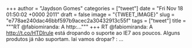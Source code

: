 
+++
author = "Jaydson Gomes"
categories = ["tweet"]
date = "Fri Nov 18 01:50:02 +0000 2011"
draft = false
image = "{TWEET_IMAGE}"
slug = "e778ae240dac46bbf597b9acec2a30432913c55f"
tags = ["tweet"]
title = """RT @fabiomiranda: A http:..."""
+++
RT @fabiomiranda: A http://t.co/HTDIrule está dropando o suporte ao IE7 aos poucos. Alguns produtos já não suportam. Iai vamos dropar? : ...
